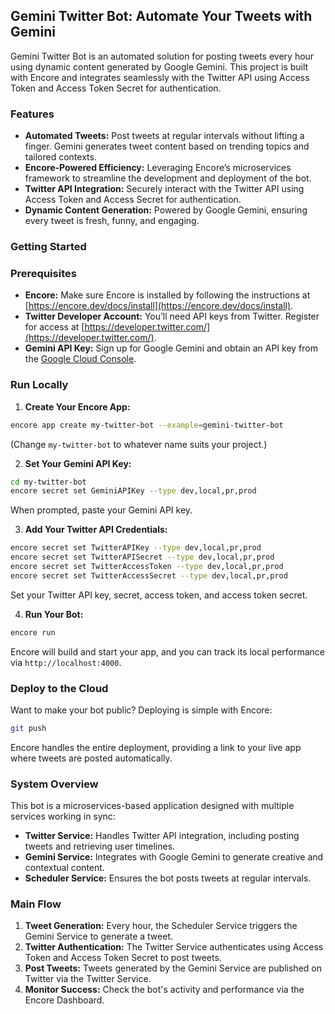 ## **Gemini Twitter Bot: Automate Your Tweets with Gemini**

Gemini Twitter Bot is an automated solution for posting tweets every hour using dynamic content generated by Google Gemini. This project is built with Encore and integrates seamlessly with the Twitter API using Access Token and Access Token Secret for authentication.

### **Features**

* **Automated Tweets:** Post tweets at regular intervals without lifting a finger. Gemini generates tweet content based on trending topics and tailored contexts.
* **Encore-Powered Efficiency:** Leveraging Encore’s microservices framework to streamline the development and deployment of the bot.
* **Twitter API Integration:** Securely interact with the Twitter API using Access Token and Access Secret for authentication.
* **Dynamic Content Generation:** Powered by Google Gemini, ensuring every tweet is fresh, funny, and engaging.

### **Getting Started**

### **Prerequisites**

* **Encore:** Make sure Encore is installed by following the instructions at [https://encore.dev/docs/install](https://encore.dev/docs/install).
* **Twitter Developer Account:** You’ll need API keys from Twitter. Register for access at [https://developer.twitter.com/](https://developer.twitter.com/).
* **Gemini API Key:** Sign up for Google Gemini and obtain an API key from the [Google Cloud Console](https://cloud.google.com/vertex-ai).

### **Run Locally**

1. **Create Your Encore App:**
```bash
encore app create my-twitter-bot --example=gemini-twitter-bot
```
(Change `my-twitter-bot` to whatever name suits your project.)

2. **Set Your Gemini API Key:**
```bash
cd my-twitter-bot
encore secret set GeminiAPIKey --type dev,local,pr,prod
```
When prompted, paste your Gemini API key.

3. **Add Your Twitter API Credentials:**
```bash
encore secret set TwitterAPIKey --type dev,local,pr,prod
encore secret set TwitterAPISecret --type dev,local,pr,prod
encore secret set TwitterAccessToken --type dev,local,pr,prod
encore secret set TwitterAccessSecret --type dev,local,pr,prod
```
Set your Twitter API key, secret, access token, and access token secret.

4. **Run Your Bot:**
```bash
encore run
```
Encore will build and start your app, and you can track its local performance via `http://localhost:4000`.

### **Deploy to the Cloud**

Want to make your bot public? Deploying is simple with Encore:

```bash
git push
```
Encore handles the entire deployment, providing a link to your live app where tweets are posted automatically.

### **System Overview**

This bot is a microservices-based application designed with multiple services working in sync:

* **Twitter Service:** Handles Twitter API integration, including posting tweets and retrieving user timelines.
* **Gemini Service:** Integrates with Google Gemini to generate creative and contextual content.
* **Scheduler Service:** Ensures the bot posts tweets at regular intervals.

### **Main Flow**

1. **Tweet Generation:** Every hour, the Scheduler Service triggers the Gemini Service to generate a tweet.
2. **Twitter Authentication:** The Twitter Service authenticates using Access Token and Access Token Secret to post tweets.
3. **Post Tweets:** Tweets generated by the Gemini Service are published on Twitter via the Twitter Service.
4. **Monitor Success:** Check the bot's activity and performance via the Encore Dashboard.
